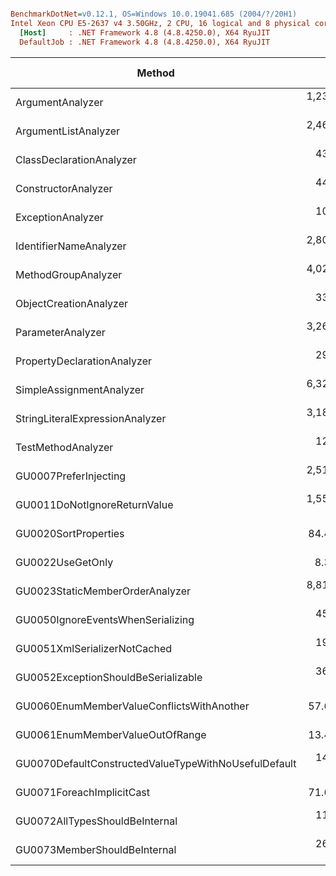 ``` ini

BenchmarkDotNet=v0.12.1, OS=Windows 10.0.19041.685 (2004/?/20H1)
Intel Xeon CPU E5-2637 v4 3.50GHz, 2 CPU, 16 logical and 8 physical cores
  [Host]     : .NET Framework 4.8 (4.8.4250.0), X64 RyuJIT
  DefaultJob : .NET Framework 4.8 (4.8.4250.0), X64 RyuJIT


```
|                                               Method |         Mean |       Error |      StdDev |       Median | Gen 0 | Gen 1 | Gen 2 | Allocated |
|----------------------------------------------------- |-------------:|------------:|------------:|-------------:|------:|------:|------:|----------:|
|                                     ArgumentAnalyzer | 1,239.489 μs |  22.0772 μs |  43.0600 μs | 1,234.700 μs |     - |     - |     - |         - |
|                                 ArgumentListAnalyzer | 2,460.835 μs |  48.2614 μs |  49.5609 μs | 2,442.500 μs |     - |     - |     - |   57344 B |
|                             ClassDeclarationAnalyzer |   438.950 μs |   7.4700 μs |   6.6220 μs |   436.400 μs |     - |     - |     - |         - |
|                                  ConstructorAnalyzer |   442.590 μs |   8.7814 μs |  20.8699 μs |   435.900 μs |     - |     - |     - |   16384 B |
|                                    ExceptionAnalyzer |   101.106 μs |   1.9595 μs |   2.0123 μs |   101.200 μs |     - |     - |     - |         - |
|                               IdentifierNameAnalyzer | 2,808.051 μs |  55.1631 μs | 112.6835 μs | 2,773.000 μs |     - |     - |     - |         - |
|                                  MethodGroupAnalyzer | 4,024.531 μs |  77.0268 μs |  75.6506 μs | 3,991.200 μs |     - |     - |     - |  167368 B |
|                               ObjectCreationAnalyzer |   336.907 μs |   6.6482 μs |  12.3229 μs |   335.400 μs |     - |     - |     - |         - |
|                                    ParameterAnalyzer | 3,268.500 μs |  65.0749 μs | 145.5493 μs | 3,222.650 μs |     - |     - |     - |   47304 B |
|                          PropertyDeclarationAnalyzer |   292.040 μs |   5.6111 μs |  13.4438 μs |   290.400 μs |     - |     - |     - |         - |
|                             SimpleAssignmentAnalyzer | 6,325.541 μs | 118.1670 μs | 121.3488 μs | 6,339.700 μs |     - |     - |     - |  140640 B |
|                      StringLiteralExpressionAnalyzer | 3,186.350 μs |  62.0486 μs |  71.4553 μs | 3,191.800 μs |     - |     - |     - |  385024 B |
|                                   TestMethodAnalyzer |   128.223 μs |   1.2399 μs |   1.0353 μs |   128.200 μs |     - |     - |     - |         - |
|                                GU0007PreferInjecting | 2,518.271 μs |  46.5340 μs |  41.2512 μs | 2,513.750 μs |     - |     - |     - |   40960 B |
|                         GU0011DoNotIgnoreReturnValue | 1,557.504 μs |  29.5147 μs |  42.3291 μs | 1,550.400 μs |     - |     - |     - |   73728 B |
|                                 GU0020SortProperties |    84.492 μs |   1.1553 μs |   0.9648 μs |    84.400 μs |     - |     - |     - |         - |
|                                     GU0022UseGetOnly |     8.382 μs |   0.2733 μs |   0.7295 μs |     8.500 μs |     - |     - |     - |         - |
|                      GU0023StaticMemberOrderAnalyzer | 8,817.146 μs | 109.1388 μs |  91.1358 μs | 8,778.100 μs |     - |     - |     - |  601672 B |
|                    GU0050IgnoreEventsWhenSerializing |   454.833 μs |   9.0032 μs |  18.5933 μs |   457.250 μs |     - |     - |     - |   32768 B |
|                         GU0051XmlSerializerNotCached |   191.933 μs |   3.1008 μs |   2.4209 μs |   191.650 μs |     - |     - |     - |         - |
|                  GU0052ExceptionShouldBeSerializable |   368.490 μs |   7.3662 μs |  19.0146 μs |   359.200 μs |     - |     - |     - |   16384 B |
|            GU0060EnumMemberValueConflictsWithAnother |    57.639 μs |   1.1141 μs |   1.5978 μs |    57.250 μs |     - |     - |     - |         - |
|                      GU0061EnumMemberValueOutOfRange |    13.424 μs |   0.2628 μs |   0.4169 μs |    13.300 μs |     - |     - |     - |         - |
| GU0070DefaultConstructedValueTypeWithNoUsefulDefault |   148.179 μs |   3.5666 μs |  10.0011 μs |   144.100 μs |     - |     - |     - |         - |
|                            GU0071ForeachImplicitCast |    71.662 μs |   1.3824 μs |   1.1544 μs |    71.700 μs |     - |     - |     - |         - |
|                       GU0072AllTypesShouldBeInternal |   119.275 μs |   2.2737 μs |   1.7751 μs |   119.550 μs |     - |     - |     - |         - |
|                         GU0073MemberShouldBeInternal |   268.331 μs |   5.3260 μs |  13.3619 μs |   260.700 μs |     - |     - |     - |         - |

